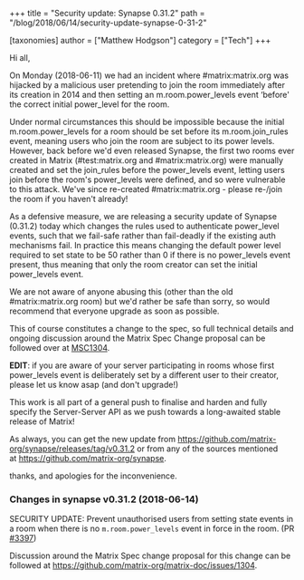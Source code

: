 +++
title = "Security update: Synapse 0.31.2"
path = "/blog/2018/06/14/security-update-synapse-0-31-2"

[taxonomies]
author = ["Matthew Hodgson"]
category = ["Tech"]
+++

Hi all,

On Monday (2018-06-11) we had an incident where #matrix:matrix.org was hijacked by a malicious user pretending to join the room immediately after its creation in 2014 and then setting an m.room.power_levels event ‘before' the correct initial power_level for the room.

Under normal circumstances this should be impossible because the initial m.room.power_levels for a room should be set before its m.room.join_rules event, meaning users who join the room are subject to its power levels. However, back before we'd even released Synapse, the first two rooms ever created in Matrix (#test:matrix.org and #matrix:matrix.org) were manually created and set the join_rules before the power_levels event, letting users join before the room's power_levels were defined, and so were vulnerable to this attack. We've since re-created #matrix:matrix.org - please re-/join the room if you haven't already!

As a defensive measure, we are releasing a security update of Synapse (0.31.2) today which changes the rules used to authenticate power_level events, such that we fail-safe rather than fail-deadly if the existing auth mechanisms fail. In practice this means changing the default power level required to set state to be 50 rather than 0 if there is no power_levels event present, thus meaning that only the room creator can set the initial power_levels event.

We are not aware of anyone abusing this (other than the old #matrix:matrix.org room) but we'd rather be safe than sorry, so would recommend that everyone upgrade as soon as possible.

This of course constitutes a change to the spec, so full technical details and ongoing discussion around the Matrix Spec Change proposal can be followed over at <a href="https://github.com/matrix-org/matrix-doc/issues/1304">MSC1304</a>.

<strong>EDIT</strong>: if you are aware of your server participating in rooms whose first power_levels event is deliberately set by a different user to their creator, please let us know asap (and don't upgrade!)

This work is all part of a general push to finalise and harden and fully specify the Server-Server API as we push towards a long-awaited stable release of Matrix!

As always, you can get the new update from <a href="https://github.com/matrix-org/synapse/releases/tag/v0.31.2">https://github.com/matrix-org/synapse/releases/tag/v0.31.2</a> or from any of the sources mentioned at <a href="https://github.com/matrix-org/synapse">https://github.com/matrix-org/synapse</a>.

thanks, and apologies for the inconvenience.
<h3>Changes in synapse v0.31.2 (2018-06-14)</h3>
SECURITY UPDATE: Prevent unauthorised users from setting state events in a room when there is no <code>m.room.power_levels</code> event in force in the room. (PR <a href="https://github.com/matrix-org/synapse/pull/3397">#3397</a>)

Discussion around the Matrix Spec change proposal for this change can be followed at <a href="https://github.com/matrix-org/matrix-doc/issues/1304">https://github.com/matrix-org/matrix-doc/issues/1304</a>.
